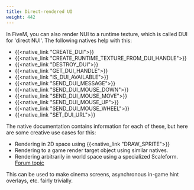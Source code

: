 ```yaml
---
title: Direct-rendered UI
weight: 442
---
```


In FiveM, you can also render NUI to a runtime texture, which is called DUI for 'direct NUI'. The following natives help
with this:

* {{<native_link "CREATE_DUI">}}
* {{<native_link "CREATE_RUNTIME_TEXTURE_FROM_DUI_HANDLE">}}
* {{<native_link "DESTROY_DUI">}}
* {{<native_link "GET_DUI_HANDLE">}}
* {{<native_link "IS_DUI_AVAILABLE">}}
* {{<native_link "SEND_DUI_MESSAGE">}}
* {{<native_link "SEND_DUI_MOUSE_DOWN">}}
* {{<native_link "SEND_DUI_MOUSE_MOVE">}}
* {{<native_link "SEND_DUI_MOUSE_UP">}}
* {{<native_link "SEND_DUI_MOUSE_WHEEL">}}
* {{<native_link "SET_DUI_URL">}}

The native documentation contains information for each of these, but here are some creative use cases for this:

* Rendering in 2D space using {{<native_link "DRAW_SPRITE">}}
* Rendering to a game render target object using similar natives.
* Rendering arbitrarily in world space using a specialized Scaleform.
  [Forum topic](https://forum.cfx.re/t/131208)

This can be used to make cinema screens, asynchronous in-game hint overlays, etc. fairly trivially.